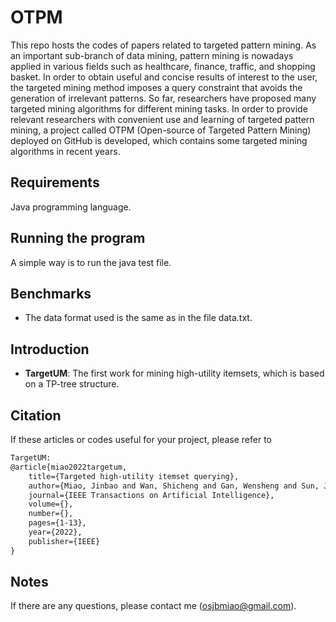 # OTPM
This repo hosts the codes of papers related to targeted pattern mining. 
As an important sub-branch of data mining, pattern mining is nowadays applied in various fields such as healthcare, finance, traffic, and shopping basket. In order to obtain useful and concise results of interest to the user, the targeted mining method imposes a query constraint that avoids the generation of irrelevant patterns. So far, researchers have proposed many targeted mining algorithms for different mining tasks. In order to provide relevant researchers with convenient use and learning of targeted pattern mining, a project called OTPM (Open-source of Targeted Pattern Mining) deployed on GitHub is developed, which contains some targeted mining algorithms in recent years. 

## Requirements
Java programming language.

## Running the program
A simple way is to run the java test file.

## Benchmarks
- The data format used is the same as in the file data.txt.

## Introduction
- **TargetUM**: The first work for mining high-utility itemsets, which is based on a TP-tree structure.

## Citation
If these articles or codes useful for your project, please refer to
```xml
TargetUM:
@article{miao2022targetum,
	title={Targeted high-utility itemset querying},
	author={Miao, Jinbao and Wan, Shicheng and Gan, Wensheng and Sun, Jiayi and Chen, Jiahui},
	journal={IEEE Transactions on Artificial Intelligence}, 
	volume={},  
	number={},  
	pages={1-13},
	year={2022},
	publisher={IEEE}
}
```


## Notes
If there are any questions, please contact me (osjbmiao@gmail.com).
